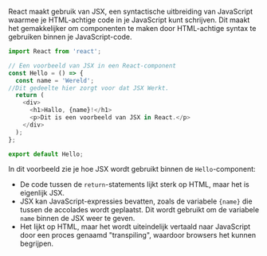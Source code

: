 React maakt gebruik van JSX, een syntactische uitbreiding van JavaScript waarmee je HTML-achtige code in je JavaScript kunt schrijven. Dit maakt het gemakkelijker om componenten te maken door HTML-achtige syntax te gebruiken binnen je JavaScript-code.

```js
import React from 'react';

// Een voorbeeld van JSX in een React-component
const Hello = () => {
  const name = 'Wereld';
//Dit gedeelte hier zorgt voor dat JSX Werkt.
  return (
    <div>
      <h1>Hallo, {name}!</h1>
      <p>Dit is een voorbeeld van JSX in React.</p>
    </div>
  );
};

export default Hello;
```

In dit voorbeeld zie je hoe JSX wordt gebruikt binnen de `Hello`-component:

- De code tussen de `return`-statements lijkt sterk op HTML, maar het is eigenlijk JSX.
- JSX kan JavaScript-expressies bevatten, zoals de variabele `{name}` die tussen de accolades wordt geplaatst. Dit wordt gebruikt om de variabele `name` binnen de JSX weer te geven.
- Het lijkt op HTML, maar het wordt uiteindelijk vertaald naar JavaScript door een proces genaamd "transpiling", waardoor browsers het kunnen begrijpen.